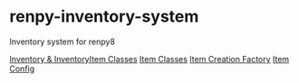 # renpy-inventory-system
Inventory system for renpy8

[Inventory & InventoryItem Classes](/game/inventory/inventory.py)
[Item Classes](/game/items/item.py)
[Item Creation Factory](/game/items/factory.py)
[Item Config](/game/items.json)